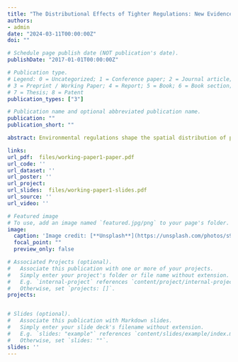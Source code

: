 ```yaml
---
title: "The Distributional Effects of Tighter Regulations: New Evidence from the Sugarcane Burning in Florida"
authors:
- admin
date: "2024-03-11T00:00:00Z"
doi: ""

# Schedule page publish date (NOT publication's date).
publishDate: "2017-01-01T00:00:00Z"

# Publication type.
# Legend: 0 = Uncategorized; 1 = Conference paper; 2 = Journal article;
# 3 = Preprint / Working Paper; 4 = Report; 5 = Book; 6 = Book section;
# 7 = Thesis; 8 = Patent
publication_types: ["3"]

# Publication name and optional abbreviated publication name.
publication: ""
publication_short: ""

abstract: Environmental regulations shape the spatial distribution of pollution, influencing the burden on different communities. In South Florida, wind-based sugarcane burning regulations have historically favored wealthier, densely-populated areas by limiting burning during specific wind conditions. In 2019, additional restrictions were introduced to limit burning on days with low air quality.  By using satellite fire data and Aerosol Optical Depth (AOD) data, we assess the impact of these stringent restrictions on burning and air pollution. Results reveal a 41% decrease in burning on restricted days within the main cultivation area, potentially leading to increased burning on days without restrictions. This unintended consequence exacerbates air quality issues for the region’s most vulnerable populations. The study reveals regulatory enhancements inadvertently worsen environmental inequities, highlighting the need for environmental justice policies that address historical and systemic discrimination affecting pollution distribution. 

links:
url_pdf:  files/working-paper1-paper.pdf
url_code: ''
url_dataset: ''
url_poster: ''
url_project: 
url_slides:  files/working-paper1-slides.pdf
url_source: ''
url_video: ''

# Featured image
# To use, add an image named `featured.jpg/png` to your page's folder. 
image:
  caption: 'Image credit: [**Unsplash**](https://unsplash.com/photos/s9CC2SKySJM)'
  focal_point: ""
  preview_only: false

# Associated Projects (optional).
#   Associate this publication with one or more of your projects.
#   Simply enter your project's folder or file name without extension.
#   E.g. `internal-project` references `content/project/internal-project/index.md`.
#   Otherwise, set `projects: []`.
projects:


# Slides (optional).
#   Associate this publication with Markdown slides.
#   Simply enter your slide deck's filename without extension.
#   E.g. `slides: "example"` references `content/slides/example/index.md`.
#   Otherwise, set `slides: ""`.
slides: ''
---
```




